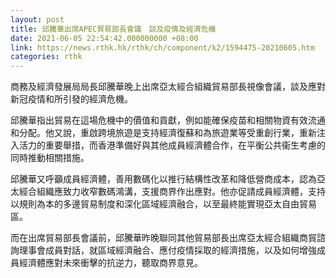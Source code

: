 ```yaml
---
layout: post
title: 邱騰華出席APEC貿易部長會議　談及疫情及經濟危機
date: 2021-06-05 22:54:42.000000000 +08:00
link: https://news.rthk.hk/rthk/ch/component/k2/1594475-20210605.htm
categories: rthk
---
```


商務及經濟發展局局長邱騰華晚上出席亞太經合組織貿易部長視像會議，談及應對新冠疫情和所引發的經濟危機。

邱騰華指出貿易在這場危機中的價值和貢獻，例如能確保疫苗和相關物資有效流通和分配。他又說，重啟跨境旅遊是支持經濟復蘇和為旅遊業等受重創行業，重新注入活力的重要舉措，而香港準備好與其他成員經濟體合作，在平衡公共衞生考慮的同時推動相關措施。

邱騰華又呼籲成員經濟體，善用數碼化以推行結構性改革和降低營商成本，認為亞太經合組織應致力收窄數碼鴻溝，支援商界作出應對。他亦促請成員經濟體，支持以規則為本的多邊貿易制度和深化區域經濟融合，以至最終能實現亞太自由貿易區。

而在出席貿易部長會議前，邱騰華昨晚聯同其他貿易部長出席亞太經合組織商貿諮詢理事會成員對話，就區域經濟融合、應付疫情採取的經濟措施，以及如何增強成員經濟體應對未來衝擊的抗逆力，聽取商界意見。

